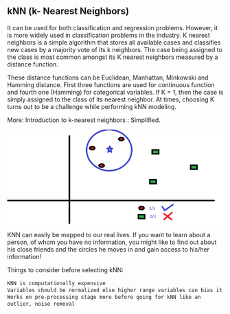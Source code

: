 ## kNN (k- Nearest Neighbors)

It can be used for both classification and regression problems. However, it is more widely used in classification problems in the industry. K nearest neighbors is a simple algorithm that stores all available cases and classifies new cases by a majority vote of its k neighbors. The case being assigned to the class is most common amongst its K nearest neighbors measured by a distance function.

These distance functions can be Euclidean, Manhattan, Minkowski and Hamming distance. First three functions are used for continuous function and fourth one (Hamming) for categorical variables. If K = 1, then the case is simply assigned to the class of its nearest neighbor. At times, choosing K turns out to be a challenge while performing kNN modeling.

More: Introduction to k-nearest neighbors : Simplified.

![](KNN.webp)

KNN can easily be mapped to our real lives. If you want to learn about a person, of whom you have no information, you might like to find out about his close friends and the circles he moves in and gain access to his/her information!

Things to consider before selecting kNN:

    KNN is computationally expensive
    Variables should be normalized else higher range variables can bias it
    Works on pre-processing stage more before going for kNN like an outlier, noise removal
